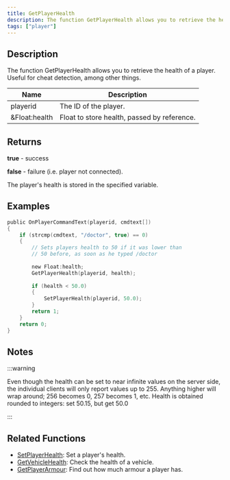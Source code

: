 ```yaml
---
title: GetPlayerHealth
description: The function GetPlayerHealth allows you to retrieve the health of a player.
tags: ["player"]
---
```


## Description

The function GetPlayerHealth allows you to retrieve the health of a player. Useful for cheat detection, among other things.

| Name          | Description                                 |
| ------------- | ------------------------------------------- |
| playerid      | The ID of the player.                       |
| &Float:health | Float to store health, passed by reference. |

## Returns

**true** - success

**false** - failure (i.e. player not connected).

The player's health is stored in the specified variable.

## Examples

```c
public OnPlayerCommandText(playerid, cmdtext[])
{
    if (strcmp(cmdtext, "/doctor", true) == 0)
    {
        // Sets players health to 50 if it was lower than
        // 50 before, as soon as he typed /doctor
        
        new Float:health;
        GetPlayerHealth(playerid, health);
        
        if (health < 50.0)
        {
            SetPlayerHealth(playerid, 50.0);
        }
        return 1;
    }
    return 0;
}
```

## Notes

:::warning

Even though the health can be set to near infinite values on the server side, the individual clients will only report values up to 255. Anything higher will wrap around; 256 becomes 0, 257 becomes 1, etc. Health is obtained rounded to integers: set 50.15, but get 50.0

:::

## Related Functions

- [SetPlayerHealth](SetPlayerHealth): Set a player's health.
- [GetVehicleHealth](GetVehicleHealth): Check the health of a vehicle.
- [GetPlayerArmour](GetPlayerArmour): Find out how much armour a player has.
